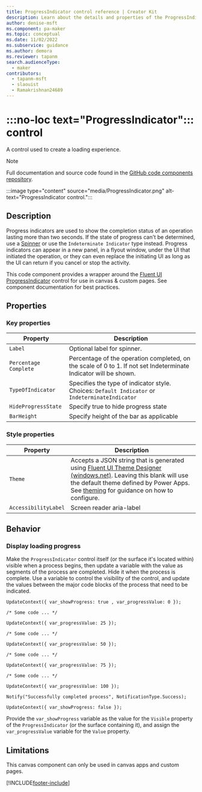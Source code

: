 ```yaml
---
title: ProgressIndicator control reference | Creator Kit
description: Learn about the details and properties of the ProgressIndicator control in the Creator Kit.
author: denise-msft
ms.component: pa-maker
ms.topic: conceptual
ms.date: 11/02/2022
ms.subservice: guidance
ms.author: demora
ms.reviewer: tapanm
search.audienceType: 
  - maker
contributors:
  - tapanm-msft
  - slaouist
  - Ramakrishnan24689
---
```


# :::no-loc text="ProgressIndicator"::: control

A control used to create a loading experience.

> [!NOTE]
> Full documentation and source code found in the [GitHub code components repository](https://github.com/microsoft/powercat-code-components/tree/main/ProgressIndicator).

:::image type="content" source="media/ProgressIndicator.png" alt-text="ProgressIndicator control.":::

## Description

Progress indicators are used to show the completion status of an operation lasting more than two seconds. If the state of progress can't be determined, use a [Spinner](spinner.md) or use the `Indeterminate Indicator` type instead. Progress indicators can appear in a new panel, in a flyout window, under the UI that initiated the operation, or they can even replace the initiating UI as long as the UI can return if you cancel or stop the activity.

This code component provides a wrapper around the [Fluent UI ProgressIndicator](https://developer.microsoft.com/en-us/fluentui#/controls/web/progressindicator) control for use in canvas & custom pages. See component documentation for best practices.

## Properties

### Key properties

| Property | Description |
| -------- | ----------- |
| `Label` | Optional label for spinner. |
| `Percentage Complete` | Percentage of the operation completed, on the scale of 0 to 1. If not set Indeterminate Indicator will be shown. |
| `TypeOfIndicator` | Specifies the type of indicator style. Choices: `Default Indicator` or `IndeterminateIndicator` |
| `HideProgressState` |  Specify true to hide progress state |
| `BarHeight` |  Specify height of the bar as applicable |

### Style properties

| Property | Description |
| -------- | ----------- |
| `Theme` | Accepts a JSON string that is generated using [Fluent UI Theme Designer (windows.net)](https://fabricweb.z5.web.core.windows.net/pr-deploy-site/refs/heads/master/theming-designer/). Leaving this blank will use the default theme defined by Power Apps. See [theming](theme.md) for guidance on how to configure. |
| `AccessibilityLabel` | Screen reader aria-label |

## Behavior

### Display loading progress

Make the `ProgressIndicator` control itself (or the surface it's located within) visible when a process begins, then update a variable with the value as segments of the process are completed. Hide it when the process is complete. Use a variable to control the visibility of the control, and update the values between the major code blocks of the process that need to be indicated.

```powerapps-dot
UpdateContext({ var_showProgress: true , var_progressValue: 0 });

/* Some code ... */

UpdateContext({ var_progressValue: 25 });

/* Some code ... */

UpdateContext({ var_progressValue: 50 });

/* Some code ... */

UpdateContext({ var_progressValue: 75 });

/* Some code ... */

UpdateContext({ var_progressValue: 100 });

Notify("Successfully completed process", NotificationType.Success);

UpdateContext({ var_showProgress: false });

```

Provide the `var_showProgress` variable as the value for the `Visible` property of the `ProgressIndicator` (or the surface containing it), and assign the `var_progressValue` variable for the `Value` property.


## Limitations

This canvas component can only be used in canvas apps and custom pages.

[!INCLUDE[footer-include](../../includes/footer-banner.md)]
